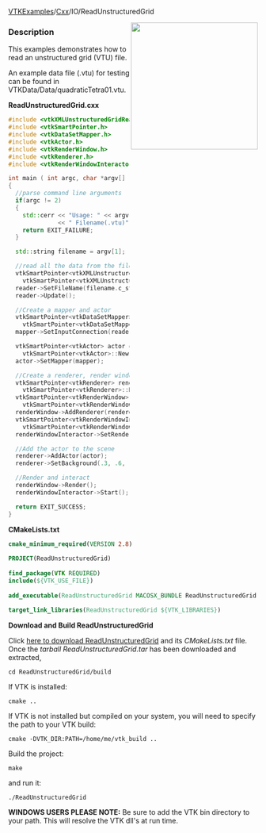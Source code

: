 [VTKExamples](Home)/[Cxx](Cxx)/IO/ReadUnstructuredGrid

<img align="right" src="https://github.com/lorensen/VTKExamples/raw/master/Testing/Baseline/IO/TestReadUnstructuredGrid.png" width="256" />

### Description
This examples demonstrates how to read an unstructured grid (VTU) file. 

An example data file (.vtu) for testing can be found in VTKData/Data/quadraticTetra01.vtu.

**ReadUnstructuredGrid.cxx**
```c++
#include <vtkXMLUnstructuredGridReader.h>
#include <vtkSmartPointer.h>
#include <vtkDataSetMapper.h>
#include <vtkActor.h>
#include <vtkRenderWindow.h>
#include <vtkRenderer.h>
#include <vtkRenderWindowInteractor.h>

int main ( int argc, char *argv[] )
{
  //parse command line arguments
  if(argc != 2)
  {
    std::cerr << "Usage: " << argv[0]
              << " Filename(.vtu)" << std::endl;
    return EXIT_FAILURE;
  }

  std::string filename = argv[1];

  //read all the data from the file
  vtkSmartPointer<vtkXMLUnstructuredGridReader> reader =
    vtkSmartPointer<vtkXMLUnstructuredGridReader>::New();
  reader->SetFileName(filename.c_str());
  reader->Update();

  //Create a mapper and actor
  vtkSmartPointer<vtkDataSetMapper> mapper =
    vtkSmartPointer<vtkDataSetMapper>::New();
  mapper->SetInputConnection(reader->GetOutputPort());

  vtkSmartPointer<vtkActor> actor =
    vtkSmartPointer<vtkActor>::New();
  actor->SetMapper(mapper);

  //Create a renderer, render window, and interactor
  vtkSmartPointer<vtkRenderer> renderer =
    vtkSmartPointer<vtkRenderer>::New();
  vtkSmartPointer<vtkRenderWindow> renderWindow =
    vtkSmartPointer<vtkRenderWindow>::New();
  renderWindow->AddRenderer(renderer);
  vtkSmartPointer<vtkRenderWindowInteractor> renderWindowInteractor =
    vtkSmartPointer<vtkRenderWindowInteractor>::New();
  renderWindowInteractor->SetRenderWindow(renderWindow);

  //Add the actor to the scene
  renderer->AddActor(actor);
  renderer->SetBackground(.3, .6, .3); // Background color green

  //Render and interact
  renderWindow->Render();
  renderWindowInteractor->Start();

  return EXIT_SUCCESS;
}
```
**CMakeLists.txt**
```cmake
cmake_minimum_required(VERSION 2.8)
 
PROJECT(ReadUnstructuredGrid)
 
find_package(VTK REQUIRED)
include(${VTK_USE_FILE})
 
add_executable(ReadUnstructuredGrid MACOSX_BUNDLE ReadUnstructuredGrid.cxx)
 
target_link_libraries(ReadUnstructuredGrid ${VTK_LIBRARIES})
```

**Download and Build ReadUnstructuredGrid**

Click [here to download ReadUnstructuredGrid](https://github.com/lorensen/VTKWikiExamplesTarballs/raw/master/ReadUnstructuredGrid.tar) and its *CMakeLists.txt* file.
Once the *tarball ReadUnstructuredGrid.tar* has been downloaded and extracted,
```
cd ReadUnstructuredGrid/build 
```
If VTK is installed:
```
cmake ..
```
If VTK is not installed but compiled on your system, you will need to specify the path to your VTK build:
```
cmake -DVTK_DIR:PATH=/home/me/vtk_build ..
```
Build the project:
```
make
```
and run it:
```
./ReadUnstructuredGrid
```
**WINDOWS USERS PLEASE NOTE:** Be sure to add the VTK bin directory to your path. This will resolve the VTK dll's at run time.


